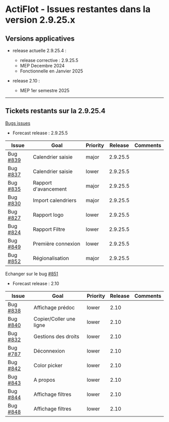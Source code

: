 # ActiFlot - Issues restantes dans la version 2.9.25.x

## Versions applicatives 

- release actuelle 2.9.25.4 :
  - release corrective : 2.9.25.5
  - MEP Decembre 2024
  - Fonctionnelle en Janvier 2025

- release 2.10 :
    - MEP 1er semestre 2025

--- 

## Tickets restants sur la 2.9.25.4

[Bugs issues](https://gitlab.ifremer.fr/sih-public/sumaris/sumaris-app/-/issues/?sort=created_date&state=opened&label_name%5B%5D=ACTIFLOT&not%5Blabel_name%5D%5B%5D=Done&not%5Bmilestone_title%5D=3.0.0&not%5Bassignee_username%5D%5B%5D=cd061a4&not%5Bassignee_username%5D%5B%5D=vf22ca9&first_page_size=20)

- Forecast release : 2.9.25.5

| **Issue**                                                                         | **Goal**             | **Priority** | **Release** | **Comments**                                                                                                       | 
|-----------------------------------------------------------------------------------|----------------------|--------------|-------------|--------------------------------------------------------------------------------------------------------------------|
| Bug [#839](https://gitlab.ifremer.fr/sih-public/sumaris/sumaris-app/-/issues/839) | Calendrier saisie    | major        | 2.9.25.5    |                                                                                                                    | 
| Bug [#837](https://gitlab.ifremer.fr/sih-public/sumaris/sumaris-app/-/issues/837) | Calendrier saisie    | lower        | 2.9.25.5    |                                                                                                                    |
| Bug [#835](https://gitlab.ifremer.fr/sih-public/sumaris/sumaris-app/-/issues/835) | Rapport d'avancement | major        | 2.9.25.5    |                                                                                                                    |
| Bug [#830](https://gitlab.ifremer.fr/sih-public/sumaris/sumaris-app/-/issues/830) | Import calendriers   | major        | 2.9.25.5    |                                                                                                                    |
| Bug [#827](https://gitlab.ifremer.fr/sih-public/sumaris/sumaris-app/-/issues/827) | Rapport logo         | lower        | 2.9.25.5    |                                                                                                                    |
| Bug [#824](https://gitlab.ifremer.fr/sih-public/sumaris/sumaris-app/-/issues/824) | Rapport Filtre       | lower        | 2.9.25.5    |                                                                                                                    |
| Bug [#849](https://gitlab.ifremer.fr/sih-public/sumaris/sumaris-app/-/issues/849) | Première connexion   | lower        | 2.9.25.5    |                                                                                                                    |
| Bug [#852](https://gitlab.ifremer.fr/sih-public/sumaris/sumaris-app/-/issues/852) | Régionalisation      | major        | 2.9.25.5    |                                                                                                                    |

Echanger sur le bug [#851](https://gitlab.ifremer.fr/sih-public/sumaris/sumaris-app/-/issues/851)

- Forecast release : 2.10

| **Issue**                                                                         | **Goal**                | **Priority** | **Release** | **Comments**                                                                                                       | 
|-----------------------------------------------------------------------------------|-------------------------|--------------|-------------|--------------------------------------------------------------------------------------------------------------------|
| Bug [#838](https://gitlab.ifremer.fr/sih-public/sumaris/sumaris-app/-/issues/838) | Affichage prédoc        | lower        | 2.10        |                                                                                                                    |
| Bug [#840](https://gitlab.ifremer.fr/sih-public/sumaris/sumaris-app/-/issues/840) | Copier/Coller une ligne | lower        | 2.10        |                                                                                                                    |
| Bug [#832](https://gitlab.ifremer.fr/sih-public/sumaris/sumaris-app/-/issues/832) | Gestions des droits     | lower        | 2.10        |                                                                                                                    |
| Bug [#787](https://gitlab.ifremer.fr/sih-public/sumaris/sumaris-app/-/issues/787) | Déconnexion             | lower        | 2.10        |                                                                                                                    |         
| Bug [#842](https://gitlab.ifremer.fr/sih-public/sumaris/sumaris-app/-/issues/842) | Color picker            | lower        | 2.10   |                                                                                                                    |         
| Bug [#843](https://gitlab.ifremer.fr/sih-public/sumaris/sumaris-app/-/issues/843) | A propos                | lower        | 2.10    |                                                                                                                    |
| Bug [#844](https://gitlab.ifremer.fr/sih-public/sumaris/sumaris-app/-/issues/844) | Affichage filtres       | lower        | 2.10    |                                                                                                                    |         
| Bug [#848](https://gitlab.ifremer.fr/sih-public/sumaris/sumaris-app/-/issues/848) | Affichage filtres       | lower        | 2.10    |                                                                                                                    |         
